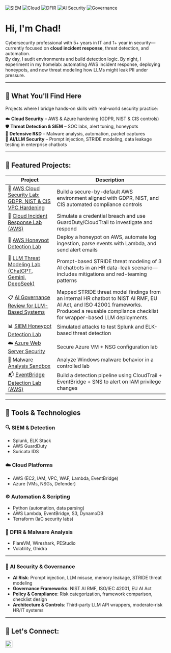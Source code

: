 ![SIEM](https://img.shields.io/badge/SIEM-Splunk/ELK-blue)
![Cloud](https://img.shields.io/badge/Cloud-AWS%20|%20Azure-orange)
![DFIR](https://img.shields.io/badge/DFIR-Malware%20Analysis-red)
![AI Security](https://img.shields.io/badge/AI%20Security-LLM%20Threat%20Modeling-purple)
![Governance](https://img.shields.io/badge/Governance-AI%20Compliance%20Mapping-lightgrey)


# Hi, I'm Chad!

Cybersecurity professional with 5+ years in IT and 1+ year in security—currently focused on **cloud incident response**, threat detection, and automation. <br/>
By day, I audit environments and build detection logic. By night, I experiment in my homelab: automating AWS incident response, deploying honeypots, and now threat modeling how LLMs might leak PII under pressure.

---

## 🧠 What You'll Find Here

Projects where I bridge hands-on skills with real-world security practice:

☁️ **Cloud Security** – AWS & Azure hardening (GDPR, NIST & CIS controls)  
🛡️ **Threat Detection & SIEM** – SOC labs, alert tuning, honeypots  
🔬 **Defensive R&D** – Malware analysis, automation, packet captures  
🧠 **AI/LLM Security** – Prompt injection, STRIDE modeling, data leakage testing in enterprise chatbots

---

## 🌟 Featured Projects:

| Project | Description |
|--------|-------------|
| 🔐 [AWS Cloud Security Lab: GDPR, NIST & CIS VPC Hardening](https://github.com/ChadVanHalen/Tech-Portfolio/tree/main/projects/AWS%20VPC%20Hardening%20NIST%20CIS%20Compliance) | Build a secure-by-default AWS environment aligned with GDPR, NIST, and CIS automated compliance controls |
| 🚨 [Cloud Incident Response Lab (AWS)](https://github.com/ChadVanHalen/Tech-Portfolio/tree/main/projects/Cloud%20Incident%20Response%20Lab) | Simulate a credential breach and use GuardDuty/CloudTrail to investigate and respond |
| 🐝 [AWS Honeypot Detection Lab](https://github.com/ChadVanHalen/Tech-Portfolio/tree/main/projects/AWS%20Honeypot%20Detection%20Lab) | Deploy a honeypot on AWS, automate log ingestion, parse events with Lambda, and send alert emails |
| 🤖 [LLM Threat Modeling Lab (ChatGPT, Gemini, DeepSeek)](https://github.com/ChadVanHalen/Tech-Portfolio/blob/main/projects/AI-LLM%20Threat%20Modeling/README.md) | Prompt-based STRIDE threat modeling of 3 AI chatbots in an HR data-leak scenario—includes mitigations and red-teaming patterns |
| 📋 [AI Governance Review for LLM-Based Systems](https://github.com/ChadVanHalen/Tech-Portfolio/tree/main/projects/AI-LLM%20Governance%20Review) | Mapped STRIDE threat model findings from an internal HR chatbot to NIST AI RMF, EU AI Act, and ISO 42001 frameworks. Produced a reusable compliance checklist for wrapper-based LLM deployments. |
| 📊 [SIEM Honeypot Detection Lab](https://github.com/ChadVanHalen/Tech-Portfolio/tree/main/projects/SIEM%20Honeypot%20Lab) | Simulated attacks to test Splunk and ELK-based threat detection |
| ☁️ [Azure Web Server Security](https://github.com/ChadVanHalen/Tech-Portfolio/tree/main/projects/Azure%20Creating%20A%20Virtual%20Machine%20and%20Web%20Server) | Secure Azure VM + NSG configuration lab |
| 🧬 [Malware Analysis Sandbox](https://github.com/ChadVanHalen/Tech-Portfolio/tree/main/projects/Malware%20Analysis%20Lab) | Analyze Windows malware behavior in a controlled lab |
| 📬 [EventBridge Detection Lab (AWS)](https://github.com/ChadVanHalen/Tech-Portfolio/tree/main/projects/CloudTrail%20EventBridge%20IAM%20Detection%20Lab) | Build a detection pipeline using CloudTrail + EventBridge + SNS to alert on IAM privilege changes |

---

## 🧪 Tools & Technologies

### 🔍 SIEM & Detection
- Splunk, ELK Stack
- AWS GuardDuty
- Suricata IDS

### ☁️ Cloud Platforms
- AWS (EC2, IAM, VPC, WAF, Lambda, EventBridge)
- Azure (VMs, NSGs, Defender)

### ⚙️ Automation & Scripting
- Python (automation, data parsing)
- AWS Lambda, EventBridge, S3, DynamoDB
- Terraform (IaC security labs)

### 🧬 DFIR & Malware Analysis
- FlareVM, Wireshark, PEStudio
- Volatility, Ghidra

---

### 🧠 AI Security & Governance
- **AI Risk**: Prompt injection, LLM misuse, memory leakage, STRIDE threat modeling
- **Governance Frameworks**: NIST AI RMF, ISO/IEC 42001, EU AI Act
- **Policy & Compliance**: Risk categorization, framework comparison, checklist design
- **Architecture & Controls**: Third-party LLM API wrappers, moderate-risk HR/IT systems

---

## 🤳 Let's Connect:

[<img align="left" alt="JoshMadakor | LinkedIn" width="22px" src="https://cdn.jsdelivr.net/npm/simple-icons@v3/icons/linkedin.svg" />][linkedin]

[linkedin]: https://www.linkedin.com/in/chadwick-van-oostendorp-642b8b47/


